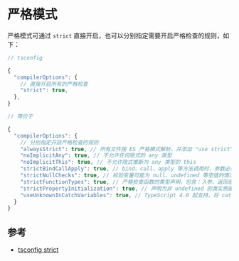 # 严格模式

严格模式可通过 `strict` 直接开启，也可以分别指定需要开启严格检查的规则，如下：

```js
// tsconfig

{
  "compilerOptions": {
    // 直接开启所有的严格检查
    "strict": true,
  },
}

// 等价于

{
  "compilerOptions": {
    // 分别指定开启严格检查的规则
    "alwaysStrict": true, // 所有文件按 ES 严格模式解析，并添加 "use strict" 语句
    "noImplicitAny": true, // 不允许任何隐式的 any 类型
    "noImplicitThis": true, // 不允许隐式推断为 any 类型的 this
    "strictBindCallApply": true, // bind、call、apply 等方法调用时，参数必须符合真实方法的声明
    "strictNullChecks": true, // 校验变量可能为 null、undefined 等空值的情况
    "strictFunctionTypes": true, // 严格检查函数的类型声明，包含：入参、返回值
    "strictPropertyInitialization": true, // 声明为非 undefined 的类实例属性必须初始化
    "useUnknownInCatchVariables": true, // TypeScript 4.0 起支持，将 catch 语句的传入参数转化为 unknown 类型
  }
}
```

## 参考

- [tsconfig strict](https://www.typescriptlang.org/tsconfig#strict)
